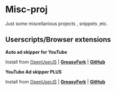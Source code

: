 # Misc-proj
Just some miscellanious projects , snippets ,etc.

## Userscripts/Browser extensions

**Auto ad skipper for YouTube**

Install from [OpenUserJS](https://openuserjs.org/scripts/WildLion/Auto_ad_skipper_for_YouTube) | [**GreasyFork**](https://greasyfork.org/scripts/420923-auto-ad-skipper-for-youtube) | [**GitHub**](https://github.com/Vyasdev217/Misc-proj/raw/main/Userscripts/Auto%20ad%20skipper%20for%20YouTube/Ver-1.user.js)


**YouTube Ad skipper PLUS**

Install from [OpenUserJS](https://openuserjs.org/scripts/WildLion/YouTube_Ad_skipper_PLUS) | [**GreasyFork**](https://greasyfork.org/scripts/421522-youtube-ad-skipper-plus) | [**GitHub**](https://github.com/Vyasdev217/Misc-proj/raw/main/Userscripts/YouTube%20Ad%20skipper%20PLUS/Ver-1.user.js)
